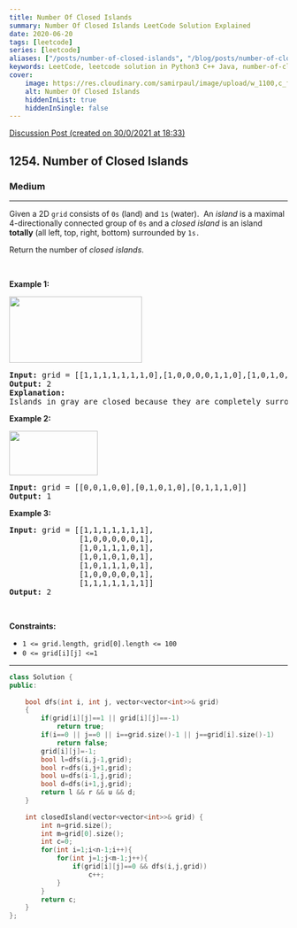 ```yaml
---
title: Number Of Closed Islands
summary: Number Of Closed Islands LeetCode Solution Explained
date: 2020-06-20
tags: [leetcode]
series: [leetcode]
aliases: ["/posts/number-of-closed-islands", "/blog/posts/number-of-closed-islands", "/number-of-closed-islands"]
keywords: LeetCode, leetcode solution in Python3 C++ Java, number-of-closed-islands solution
cover:
    image: https://res.cloudinary.com/samirpaul/image/upload/w_1100,c_fit,co_rgb:FFFFFF,l_text:Arial_70_bold:Number Of Closed Islands/problem-solving.webp
    alt: Number Of Closed Islands
    hiddenInList: true
    hiddenInSingle: false
---
```



[Discussion Post (created on 30/0/2021 at 18:33)](https://leetcode.com/problems/number-of-closed-islands/discuss/1041962/DFS-or-C%2B%2B-solution-or-Beats-99.5)  
<h2>1254. Number of Closed Islands</h2><h3>Medium</h3><hr><div><p>Given a 2D&nbsp;<code>grid</code> consists of <code>0s</code> (land)&nbsp;and <code>1s</code> (water).&nbsp; An <em>island</em> is a maximal 4-directionally connected group of <code><font face="monospace">0</font>s</code> and a <em>closed island</em>&nbsp;is an island <strong>totally</strong>&nbsp;(all left, top, right, bottom) surrounded by <code>1s.</code></p>

<p>Return the number of <em>closed islands</em>.</p>

<p>&nbsp;</p>
<p><strong>Example 1:</strong></p>

<p><img alt="" src="https://assets.leetcode.com/uploads/2019/10/31/sample_3_1610.png" style="width: 240px; height: 120px;"></p>

<pre><strong>Input:</strong> grid = [[1,1,1,1,1,1,1,0],[1,0,0,0,0,1,1,0],[1,0,1,0,1,1,1,0],[1,0,0,0,0,1,0,1],[1,1,1,1,1,1,1,0]]
<strong>Output:</strong> 2
<strong>Explanation:</strong> 
Islands in gray are closed because they are completely surrounded by water (group of 1s).</pre>

<p><strong>Example 2:</strong></p>

<p><img alt="" src="https://assets.leetcode.com/uploads/2019/10/31/sample_4_1610.png" style="width: 160px; height: 80px;"></p>

<pre><strong>Input:</strong> grid = [[0,0,1,0,0],[0,1,0,1,0],[0,1,1,1,0]]
<strong>Output:</strong> 1
</pre>

<p><strong>Example 3:</strong></p>

<pre><strong>Input:</strong> grid = [[1,1,1,1,1,1,1],
&nbsp;              [1,0,0,0,0,0,1],
&nbsp;              [1,0,1,1,1,0,1],
&nbsp;              [1,0,1,0,1,0,1],
&nbsp;              [1,0,1,1,1,0,1],
&nbsp;              [1,0,0,0,0,0,1],
               [1,1,1,1,1,1,1]]
<strong>Output:</strong> 2
</pre>

<p>&nbsp;</p>
<p><strong>Constraints:</strong></p>

<ul>
	<li><code>1 &lt;= grid.length, grid[0].length &lt;= 100</code></li>
	<li><code>0 &lt;= grid[i][j] &lt;=1</code></li>
</ul>
</div>

---




```cpp
class Solution {
public:
    
    bool dfs(int i, int j, vector<vector<int>>& grid)
    {
        if(grid[i][j]==1 || grid[i][j]==-1)
            return true;
        if(i==0 || j==0 || i==grid.size()-1 || j==grid[i].size()-1)
            return false;
        grid[i][j]=-1;
        bool l=dfs(i,j-1,grid);
        bool r=dfs(i,j+1,grid);
        bool u=dfs(i-1,j,grid);
        bool d=dfs(i+1,j,grid);
        return l && r && u && d;
    }
    
    int closedIsland(vector<vector<int>>& grid) {
        int n=grid.size();
        int m=grid[0].size();
        int c=0;
        for(int i=1;i<n-1;i++){
            for(int j=1;j<m-1;j++){
                if(grid[i][j]==0 && dfs(i,j,grid))
                    c++;
            }
        }
        return c;
    }
};
```
